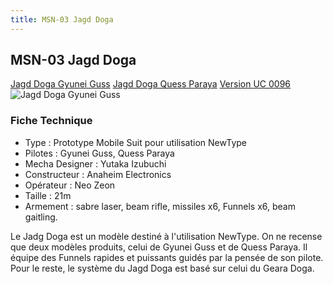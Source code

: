 ```yaml
---
title: MSN-03 Jagd Doga
---
```


MSN-03 Jagd Doga
----------------


[Jagd Doga Gyunei Guss](javascript:change_image_m('images/stories/saga/charcontreattaque/ms/msn-03-gyunei.png');) [Jagd Doga Quess Paraya](javascript:change_image_m('images/stories/saga/charcontreattaque/ms/msn-03-quess.png');) [Version UC 0096](javascript:change_image_m('images/stories/saga/unicorn/mechas/neozeon/msn-03.png');)      ![Jagd Doga Gyunei Guss](/images/stories/saga/charcontreattaque/ms/msn-03-gyunei.png)    


### Fiche Technique


* Type : Prototype Mobile Suit pour utilisation NewType
* Pilotes : Gyunei Guss, Quess Paraya
* Mecha Designer : Yutaka Izubuchi
* Constructeur : Anaheim Electronics
* Opérateur : Neo Zeon
* Taille : 21m
* Armement : sabre laser, beam rifle, missiles x6, Funnels x6, beam gaitling.


Le Jadg Doga est un modèle destiné à l'utilisation NewType. On ne recense que deux modèles produits, celui de Gyunei Guss et de Quess Paraya. Il équipe des Funnels rapides et puissants guidés par la pensée de son pilote. Pour le reste, le système du Jagd Doga est basé sur celui du Geara Doga.

